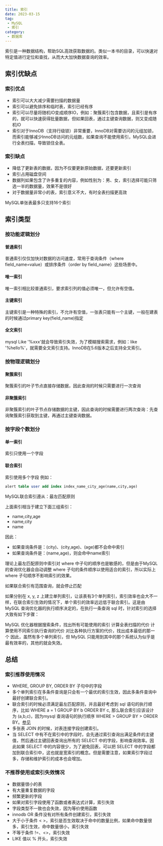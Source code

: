 ```yaml
---
title: 索引
date: 2023-03-15
tag:
 - MySQL
 - 索引
category:
 - 数据库
---
```


索引是一种数据结构，帮助SQL高效获取数据的。类似一本书的目录，可以快速对特定值进行定位和查找，从而大大加快数据查询的效率。

<!-- more -->

## 索引优缺点

### 索引优点

- 索引可以大大减少需要扫描的数据量
- 索引可以避免排序和临时表，索引已经有序
- 索引可以尽量将随机IO变成顺序IO，例如：聚簇索引包含数据，且索引是有序的，就可以快速获得批量数据，但如果回表，通过主键查询数据，则又变成随机IO
- 索引对于InnoDB（支持行级锁）非常重要，InnoDB对需要访问的元组加锁，而索引能够减少InnoDB访问的元组数，如果查询不能使用索引，MySQL会进行全表扫描，导致锁住全表。

### 索引缺点

- 降低了更新表的数据，因为不仅要更新原始数据，还要更新索引
- 索引占用磁盘空间
- 数据列如果包含了许多重复的内容，例如性别为：男、女，索引选择可能只筛选一半的数据量，效果不是很好
- 对于数据量非常小的表，索引意义不大，有时全表扫描更高效

MySQL单张表最多只支持16个索引<Badge text="注意" type="warning"/>

## 索引类型

### 按功能逻辑划分

#### 普通索引

普通索引仅仅加快对数据的访问速度，常用于查询条件（where field_name=value）或排序条件（order by field_name）这些场景中。

#### 唯一索引

唯一索引相比较普通索引，要求索引列的值必须唯一，但允许有空值。

#### 主键索引

主键索引是一种特殊的索引，不允许有空值，一张表只能有一个主键，一般在建表的时候通过primary key(field_name)指定

#### 全文索引

mysql Like '%xxx'就会导致索引失效，为了模糊搜索需求，例如：like '%hello%'，就需要全文索引支持。InnoDB在5.6版本之后支持全文索引。

### 按物理逻辑划分

#### 聚簇索引

聚簇索引的叶子节点直接存储数据，因此查询的时候只需要进行一次查询

#### 非聚簇索引

非聚簇索引的叶子节点存储数据的主键，因此查询的时候需要进行两次查询：先查询聚簇索引获取到主键，再通过主键查询数据。

### 按字段个数划分

#### 单一索引

索引只使用一个字段

#### 联合索引

索引使用多个字段
例如：

```sql
alert table user add index index_name_city_age(name,city,age)
```

MySQL联合索引遵从：最左匹配原则

上面索引相当于建立下面三组索引：

- name,city,age
- name,city
- name

因此：

- 如果查询条件是：(city)、(city,age)、(age)都不会命中索引
- 如果查询条件是：(name,age)，则会命中name索引

理论上最左匹配原则中索引对 where 中子句的顺序也是敏感的，但是由于MySQL的查询优化器会自动调整 where 子句的条件顺序以使用适合的索引，所以实际上 where 子句顺序不影响索引的效果。

如果联合索引有范围查询，就会停止匹配

如果分别在 x, y, z 上建立单列索引，让该表有3个单列索引，索引效率也会大不一样，在联合索引生效的情况下，单个索引的效率远远低于联合索引。这是由 MySQL 查询优化器的执行顺序决定的，在执行一条查询 sql 时，针对索引的选择大致有如下步骤：

MySQL 优化器根据搜索条件，找出所有可能使用的索引
计算全表扫描的代价
计算使用不同索引执行查询的代价
对比各种执行方案的代价，找出成本最低的那一个
因此，虽然有多个单列索引，但 MySQL 只能用到其中的那个系统认为似乎是最有效率的，其他的就会失效。

## 总结

### 索引推荐使用情况

- WHERE, GROUP BY, ORDER BY 子句中的字段
- 多个单列索引在多条件查询是只会有一个最优的索引生效，因此多条件查询中最好创建联合索引。
- 联合索引的时候必须满足最左匹配原则，并且最好考虑到 sql 语句的执行顺序，比如 WHERE a = 1 GROUP BY b ORDER BY c, 那么联合索引应该设计为 (a,b,c)，因为mysql 查询语句的执行顺序 WHERE > GROUP BY > ORDER BY。[参见](./sql-order.md)
- 多张表 JOIN 的时候，对表连接字段创建索引。
- 当 SELECT 中有不在索引中的字段时，会先通过索引查询出满足条件的主键值，然后通过主键回表查询出所有的 SELECT 中的字段，影响查询效率。因此如果 SELECT 中的内容很少，为了避免回表，可以把 SELECT 中的字段都加到联合索引中，这也就是宽索引的概念。但是需要注意，如果索引字段过多，存储和维护索引的成本也会增加。

### 不推荐使用或索引失效情况

- 数据量很小的表
- 有大量重复数据的字段
- 频繁更新的字段
- 如果对索引字段使用了函数或者表达式计算，索引失效
- 字段类型不一致也会失效，因为等价使用函数
- innodb OR 条件没有对所有条件创建索引，索引失效
- 大于小于条件 < >，索引是否生效取决于命中的数量比例，如果命中数量很多，索引生效，命中数量很小，索引失效
- 不等于条件 !=、<>，索引失效
- LIKE 值以 % 开头，索引失效
